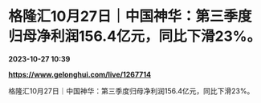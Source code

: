 # 格隆汇10月27日｜中国神华：第三季度归母净利润156.4亿元，同比下滑23%。

**2023-10-27 10:39**

**https://www.gelonghui.com/live/1267714**

格隆汇10月27日｜中国神华：第三季度归母净利润156.4亿元，同比下滑23%。